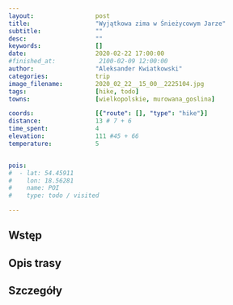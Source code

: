 ```yaml
---
layout:                 post
title:                  "Wyjątkowa zima w Śnieżycowym Jarze"
subtitle:               ""
desc:                   ""
keywords:               []
date:                   2020-02-22 17:00:00
#finished_at:            2100-02-09 12:00:00
author:                 "Aleksander Kwiatkowski"
categories:             trip
image_filename:         2020_02_22__15_00__2225104.jpg
tags:                   [hike, todo]
towns:                  [wielkopolskie, murowana_goslina]

coords:                 [{"route": [], "type": "hike"}]
distance:               13 # 7 + 6
time_spent:             4
elevation:              111 #45 + 66
temperature:            5


pois:
#  - lat: 54.45911
#    lon: 18.56281
#    name: POI
#    type: todo / visited

---
```



## Wstęp

## Opis trasy

## Szczegóły

